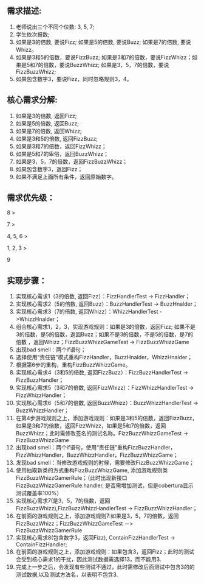 ## 需求描述:
1. 老师说出三个不同个位数: 3, 5, 7;
2. 学生依次报数;
3. 如果是3的倍数, 要说Fizz; 如果是5的倍数, 要说Buzz; 如果是7的倍数, 要说Whizz。
4. 如果是3和5的倍数，要说FizzBuzz; 如果是3和7的倍数，要说FizzWhizz；如果是5和7的倍数，要说BuzzWhizz; 如果是3，5，7的倍数，要说FizzBuzzWhizz;
5. 如果包含数字3，要说Fizz，同时忽略规则3，4。


## 核心需求分解:
1. 如果是3的倍数, 返回Fizz;
2. 如果是5的倍数, 返回Buzz;
3. 如果是7的倍数, 返回Whizz;
4. 如果是3和5的倍数, 返回FizzBuzz;
5. 如果是3和7的倍数，返回FizzWhizz；
6. 如果是5和7的卑俗，返回BuzzWhizz；
7. 如果是3，5，7的倍数，返回FizzBuzzWhizz；
8. 如果包含数字3，返回Fizz；
9. 如果不满足上面所有条件，返回原始数字。

## 需求优先级：
8 > 

7 > 

4, 5, 6 >

1, 2, 3 >

9

## 实现步骤：

1. 实现核心需求1（3的倍数, 返回Fizz）：FizzHandlerTest -> FizzHandler；
2. 实现核心需求2（5的倍数, 返回Buzz）：BuzzHandlerTest -> BuzzHnalder；
3. 实现核心需求3（7的倍数, 返回Whizz）：WhizzHandlerTest ->WhizzHnalder；
4. 组合核心需求1，2，3，实现游戏规则：如果是3的倍数，返回Fizz; 如果不是3的倍数，是5的倍数，返回Buzz；如果不是3的倍数，不是5的倍数，是7的倍数 ，返回Whizz；FizzBuzzWhizzGameTest -> FizzBuzzWhizzGame
5. 出现bad smell：两个if语句；
6. 选择使用“责任链”模式重构FizzHandler，BuzzHnalder，WhizzHnalder；
7. 根据第6步的重构，重构FizzBuzzWhizzGame。
8. 实现核心需求4（3和5的倍数, 返回FizzBuzz）：FizzBuzzHandlerTest -> FizzBuzzHandler；
9. 实现核心需求5（3和7的倍数, 返回FizzWhizz）：FizzWhizzHandlerTest -> FizzWhizzHandler；
10. 实现核心需求6（5和7的倍数, 返回BuzzWhizz）：BuzzWhizzHandlerTest -> BuzzWhizzHandler；
11. 在第4步游戏规则之上，添加游戏规则：如果是3和5的倍数，返回FizzBuzz，如果是3和7的倍数，返回FizzWhizz，如果是5和7的倍数，返回BuzzWhizz；此时需修改签名的测试名称。FizzBuzzWhizzGameTest -> FizzBuzzWhizzGame
12. 出现bad smell：两个if语句，使用“责任链”重构FizzBuzzHandler，FizzWhizzHandler，BuzzWhizzHandler，FizzBuzzWhizzGame；
13. 发现bad smell：当修改游戏规则的时候，需要修改FizzBuzzWhizzGame；
14. 使用抽取新类的方式重构FizzBuzzWhizzGame, 添加游戏规则类FizzBuzzWhizzGamerRule；（此时出现新接口FizzBuzzWhizzGamerRule.handler, 是否需增加测试，但是cobertura显示测试覆盖率100%）
15. 实现核心需求7(是3，5，7的倍数，返回FizzBuzzWhizz),FizzBuzzWhizzHandlerTest -> FizzBuzzWhizzHandler；
16. 在前面的游戏规则之上，添加游戏规则7:如果是3，5，7的倍数，返回FizzBuzzWhizz；FizzBuzzWhizzGameTest －> FizzBuzzWhizzGamerRule
17.  实现核心需求8(包含数字3，返回Fizz), ContainFizzHandlerTest -> ContainFizzHandler;
18. 在前面的游戏规则之上，添加游戏规则：如果包含3，返回Fizz；此时的测试会受到核心需求1的干扰，因此测试数据需选择13，而不能用3.
19. 完成上一步之后，会发现有些测试不通过，此时需修改后面测试中包含3的的测试数据,以及测试方法名，以表明不包含3.



